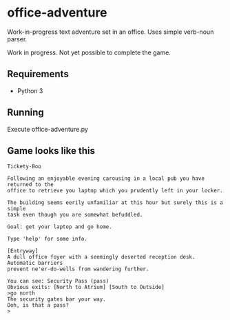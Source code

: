# office-adventure
Work-in-progress text adventure set in an office.
Uses simple verb-noun parser.

Work in progress. Not yet possible to complete the game.

## Requirements
- Python 3

## Running
Execute office-adventure.py

## Game looks like this

```
Tickety-Boo

Following an enjoyable evening carousing in a local pub you have returned to the
office to retrieve you laptop which you prudently left in your locker.

The building seems eerily unfamiliar at this hour but surely this is a simple
task even though you are somewhat befuddled.

Goal: get your laptop and go home.

Type 'help' for some info.

[Entryway]
A dull office foyer with a seemingly deserted reception desk. Automatic barriers
prevent ne'er-do-wells from wandering further.

You can see: Security Pass (pass)
Obvious exits: [North to Atrium] [South to Outside]
>go north
The security gates bar your way.
Ooh, is that a pass?
>

```
